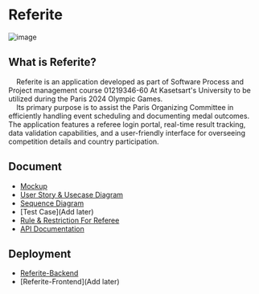 # Referite
![image](https://github.com/Referite/.github/assets/93331101/a9ded4a9-3df7-4e5f-951a-390dfe905cbf)


## What is Referite?
&nbsp;&nbsp;&nbsp;&nbsp;Referite is an application developed as part of Software Process and Project management course 01219346-60 At Kasetsart's University to be utilized during the Paris 2024 Olympic Games.  
&nbsp;&nbsp;&nbsp;&nbsp;Its primary purpose is to assist the Paris Organizing Committee in efficiently handling event scheduling and documenting medal outcomes. The application features a referee login portal, real-time result tracking, data validation capabilities, and a user-friendly interface for overseeing competition details and country participation.

## Document
- [Mockup](https://docs.google.com/presentation/d/1LrKqyG_6jWOptbto7mtSRAjzz1NhECmlAHxfAo4ZATg/edit#slide=id.p)
- [User Story & Usecase Diagram](https://docs.google.com/document/d/1bbD9yb6VXKi9uSx2JhFFKm38Q0d0LP5y1TdcngZtlD4/edit?usp=sharing)
- [Sequence Diagram](https://docs.google.com/document/d/1fDdy4Oab_smXw9usjjMrG8jhWJSlovcTkT9AGkMje7U/edit?usp=sharing)
- [Test Case](Add later)
- [Rule & Restriction For Referee](https://docs.google.com/document/d/1Vcdsr0bUD3-XN6FUIluWj6KTJIivQr0k-Xh2btUErCA)
- [API Documentation](https://github.com/Referite/Referite-Backend/wiki)

## Deployment
- [Referite-Backend](https://referite-6538ffaf77b0.herokuapp.com/)
- [Referite-Frontend](Add later)

